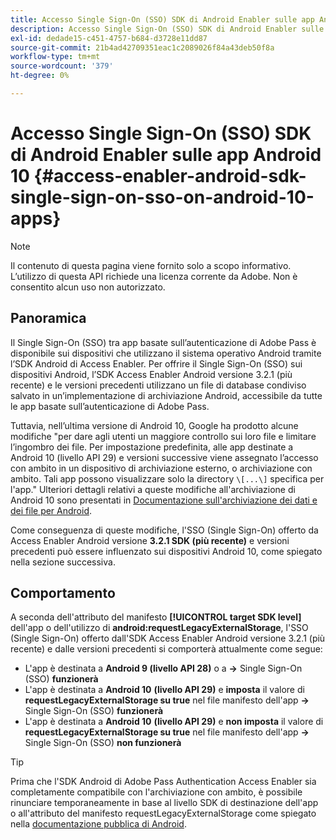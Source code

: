 ```yaml
---
title: Accesso Single Sign-On (SSO) SDK di Android Enabler sulle app Android 10
description: Accesso Single Sign-On (SSO) SDK di Android Enabler sulle app Android 10
exl-id: dedade15-c451-4757-b684-d3728e11dd87
source-git-commit: 21b4ad42709351eac1c2089026f84a43deb50f8a
workflow-type: tm+mt
source-wordcount: '379'
ht-degree: 0%

---
```


# Accesso Single Sign-On (SSO) SDK di Android Enabler sulle app Android 10 {#access-enabler-android-sdk-single-sign-on-sso-on-android-10-apps}

>[!NOTE]
>
>Il contenuto di questa pagina viene fornito solo a scopo informativo. L’utilizzo di questa API richiede una licenza corrente da Adobe. Non è consentito alcun uso non autorizzato.

## Panoramica

Il Single Sign-On (SSO) tra app basate sull’autenticazione di Adobe Pass è disponibile sui dispositivi che utilizzano il sistema operativo Android tramite l’SDK Android di Access Enabler. Per offrire il Single Sign-On (SSO) sui dispositivi Android, l’SDK Access Enabler Android versione 3.2.1 (più recente) e le versioni precedenti utilizzano un file di database condiviso salvato in un’implementazione di archiviazione Android, accessibile da tutte le app basate sull’autenticazione di Adobe Pass.

Tuttavia, nell’ultima versione di Android 10, Google ha prodotto alcune modifiche &quot;per dare agli utenti un maggiore controllo sui loro file e limitare l’ingombro dei file. Per impostazione predefinita, alle app destinate a Android 10 (livello API 29) e versioni successive viene assegnato l’accesso con ambito in un dispositivo di archiviazione esterno, o archiviazione con ambito. Tali app possono visualizzare solo la directory `\[...\]` specifica per l&#39;app.&quot; Ulteriori dettagli relativi a queste modifiche all&#39;archiviazione di Android 10 sono presentati in [Documentazione sull&#39;archiviazione dei dati e dei file per Android](https://developer.android.com/training/data-storage/files/external-scoped).

Come conseguenza di queste modifiche, l&#39;SSO (Single Sign-On) offerto da Access Enabler Android versione **3.2.1 SDK (più recente)** e versioni precedenti può essere influenzato sui dispositivi Android 10, come spiegato nella sezione successiva.

## Comportamento

A seconda dell&#39;attributo del manifesto **[!UICONTROL target SDK level]** dell&#39;app o dell&#39;utilizzo di **android:requestLegacyExternalStorage**, l&#39;SSO (Single Sign-On) offerto dall&#39;SDK Access Enabler Android versione 3.2.1 (più recente) e dalle versioni precedenti si comporterà attualmente come segue:

- L&#39;app è destinata a **Android 9 (livello API 28)** o a **-\>** Single Sign-On (SSO) **funzionerà**
- L&#39;app è destinata a **Android 10** **(livello API 29)** e **imposta** il valore di **requestLegacyExternalStorage su true** nel file manifesto dell&#39;app **-\>** Single Sign-On (SSO) **funzionerà**
- L&#39;app è destinata a **Android 10** **(livello API 29)** e **non imposta** il valore di **requestLegacyExternalStorage su true** nel file manifesto dell&#39;app **-\>** Single Sign-On (SSO) **non funzionerà**

>[!TIP]
>
> Prima che l&#39;SDK Android di Adobe Pass Authentication Access Enabler sia completamente compatibile con l&#39;archiviazione con ambito, è possibile rinunciare temporaneamente in base al livello SDK di destinazione dell&#39;app o all&#39;attributo del manifesto requestLegacyExternalStorage come spiegato nella [documentazione pubblica di Android](https://developer.android.com/training/data-storage/files/external-scoped#opt-out-of-scoped-storage).
